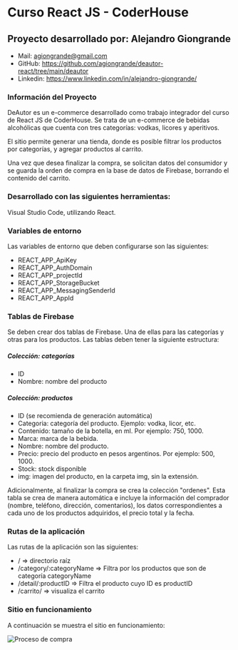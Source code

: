 # Curso React JS - CoderHouse

## Proyecto desarrollado por: Alejandro Giongrande

- Mail: agiongrande@gmail.com
- GitHub: https://github.com/agiongrande/deautor-react/tree/main/deautor
- Linkedin: https://www.linkedin.com/in/alejandro-giongrande/

### Información del Proyecto

DeAutor es un e-commerce desarrollado como trabajo integrador del curso de React JS de CoderHouse. Se trata de un e-commerce de bebidas alcohólicas que cuenta con tres categorías: vodkas, licores y aperitivos.

El sitio permite generar una tienda, donde es posible filtrar los productos por categorías, y agregar productos al carrito.

Una vez que desea finalizar la compra, se solicitan datos del consumidor y se guarda la orden de compra en la base de datos de Firebase, borrando el contenido del carrito.

### Desarrollado con las siguientes herramientas:

Visual Studio Code, utilizando React.

### Variables de entorno

Las variables de entorno que deben configurarse son las siguientes:

- REACT_APP_ApiKey
- REACT_APP_AuthDomain
- REACT_APP_projectId
- REACT_APP_StorageBucket
- REACT_APP_MessagingSenderId
- REACT_APP_AppId

### Tablas de Firebase

Se deben crear dos tablas de Firebase. Una de ellas para las categorías y otras para los productos. Las tablas deben tener la siguiente estructura:

##### Colección: categorías
- ID
- Nombre: nombre del producto

##### Colección: productos
- ID (se recomienda de generación automática)
- Categoria: categoría del producto. Ejemplo: vodka, licor, etc.
- Contenido: tamaño de la botella, en ml. Por ejemplo: 750, 1000.
- Marca: marca de la bebida.
- Nombre: nombre del producto.
- Precio: precio del producto en pesos argentinos. Por ejemplo: 500, 1000.
- Stock: stock disponible
- img: imagen del producto, en la carpeta img, sin la extensión.

Adicionalmente, al finalizar la compra se crea la colección "ordenes". Esta tabla se crea de manera automática e incluye la información del comprador (nombre, teléfono, dirección, comentarios), los datos correspondientes a cada uno de los productos adquiridos, el precio total y la fecha.

### Rutas de la aplicación

Las rutas de la aplicación son las siguientes:

- / => directorio raíz
- /category/:categoryName => Filtra por los productos que son de categoría categoryName
- /detail/:productID => Filtra el producto cuyo ID es productID
- /carrito/ => visualiza el carrito

### Sitio en funcionamiento

A continuación se muestra el sitio en funcionamiento:

![Proceso de compra](https://agiongrande.github.io/deautor-react/deautor/public/proceso.gif)
